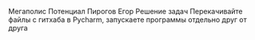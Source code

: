 Мегаполис Потенциал Пирогов Егор
Решение задач
Перекачивайте файлы с гитхаба в Pycharm, запускаете программы отдельно друг от друга
